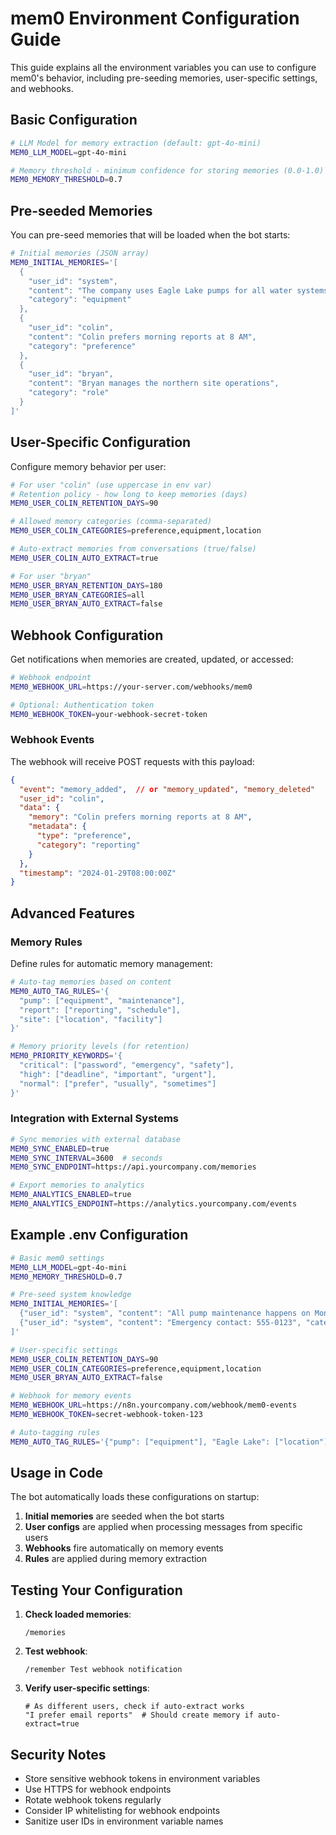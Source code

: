 # mem0 Environment Configuration Guide

This guide explains all the environment variables you can use to configure mem0's behavior, including pre-seeding memories, user-specific settings, and webhooks.

## Basic Configuration

```bash
# LLM Model for memory extraction (default: gpt-4o-mini)
MEM0_LLM_MODEL=gpt-4o-mini

# Memory threshold - minimum confidence for storing memories (0.0-1.0)
MEM0_MEMORY_THRESHOLD=0.7
```

## Pre-seeded Memories

You can pre-seed memories that will be loaded when the bot starts:

```bash
# Initial memories (JSON array)
MEM0_INITIAL_MEMORIES='[
  {
    "user_id": "system",
    "content": "The company uses Eagle Lake pumps for all water systems",
    "category": "equipment"
  },
  {
    "user_id": "colin",
    "content": "Colin prefers morning reports at 8 AM",
    "category": "preference"
  },
  {
    "user_id": "bryan",
    "content": "Bryan manages the northern site operations",
    "category": "role"
  }
]'
```

## User-Specific Configuration

Configure memory behavior per user:

```bash
# For user "colin" (use uppercase in env var)
# Retention policy - how long to keep memories (days)
MEM0_USER_COLIN_RETENTION_DAYS=90

# Allowed memory categories (comma-separated)
MEM0_USER_COLIN_CATEGORIES=preference,equipment,location

# Auto-extract memories from conversations (true/false)
MEM0_USER_COLIN_AUTO_EXTRACT=true

# For user "bryan"
MEM0_USER_BRYAN_RETENTION_DAYS=180
MEM0_USER_BRYAN_CATEGORIES=all
MEM0_USER_BRYAN_AUTO_EXTRACT=false
```

## Webhook Configuration

Get notifications when memories are created, updated, or accessed:

```bash
# Webhook endpoint
MEM0_WEBHOOK_URL=https://your-server.com/webhooks/mem0

# Optional: Authentication token
MEM0_WEBHOOK_TOKEN=your-webhook-secret-token
```

### Webhook Events

The webhook will receive POST requests with this payload:

```json
{
  "event": "memory_added",  // or "memory_updated", "memory_deleted"
  "user_id": "colin",
  "data": {
    "memory": "Colin prefers morning reports at 8 AM",
    "metadata": {
      "type": "preference",
      "category": "reporting"
    }
  },
  "timestamp": "2024-01-29T08:00:00Z"
}
```

## Advanced Features

### Memory Rules

Define rules for automatic memory management:

```bash
# Auto-tag memories based on content
MEM0_AUTO_TAG_RULES='{
  "pump": ["equipment", "maintenance"],
  "report": ["reporting", "schedule"],
  "site": ["location", "facility"]
}'

# Memory priority levels (for retention)
MEM0_PRIORITY_KEYWORDS='{
  "critical": ["password", "emergency", "safety"],
  "high": ["deadline", "important", "urgent"],
  "normal": ["prefer", "usually", "sometimes"]
}'
```

### Integration with External Systems

```bash
# Sync memories with external database
MEM0_SYNC_ENABLED=true
MEM0_SYNC_INTERVAL=3600  # seconds
MEM0_SYNC_ENDPOINT=https://api.yourcompany.com/memories

# Export memories to analytics
MEM0_ANALYTICS_ENABLED=true
MEM0_ANALYTICS_ENDPOINT=https://analytics.yourcompany.com/events
```

## Example .env Configuration

```bash
# Basic mem0 settings
MEM0_LLM_MODEL=gpt-4o-mini
MEM0_MEMORY_THRESHOLD=0.7

# Pre-seed system knowledge
MEM0_INITIAL_MEMORIES='[
  {"user_id": "system", "content": "All pump maintenance happens on Mondays", "category": "schedule"},
  {"user_id": "system", "content": "Emergency contact: 555-0123", "category": "contact"}
]'

# User-specific settings
MEM0_USER_COLIN_RETENTION_DAYS=90
MEM0_USER_COLIN_CATEGORIES=preference,equipment,location
MEM0_USER_BRYAN_AUTO_EXTRACT=false

# Webhook for memory events
MEM0_WEBHOOK_URL=https://n8n.yourcompany.com/webhook/mem0-events
MEM0_WEBHOOK_TOKEN=secret-webhook-token-123

# Auto-tagging rules
MEM0_AUTO_TAG_RULES='{"pump": ["equipment"], "Eagle Lake": ["location"]}'
```

## Usage in Code

The bot automatically loads these configurations on startup:

1. **Initial memories** are seeded when the bot starts
2. **User configs** are applied when processing messages from specific users
3. **Webhooks** fire automatically on memory events
4. **Rules** are applied during memory extraction

## Testing Your Configuration

1. **Check loaded memories**:
   ```
   /memories
   ```

2. **Test webhook**:
   ```
   /remember Test webhook notification
   ```

3. **Verify user-specific settings**:
   ```
   # As different users, check if auto-extract works
   "I prefer email reports"  # Should create memory if auto-extract=true
   ```

## Security Notes

- Store sensitive webhook tokens in environment variables
- Use HTTPS for webhook endpoints
- Rotate webhook tokens regularly
- Consider IP whitelisting for webhook endpoints
- Sanitize user IDs in environment variable names